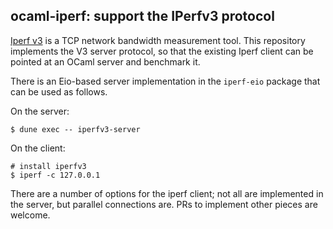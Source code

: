 ## ocaml-iperf: support the IPerfv3 protocol

[Iperf v3](https://github.com/esnet/iperf) is a TCP network bandwidth
measurement tool.  This repository implements the V3 server protocol, so
that the existing Iperf client can be pointed at an OCaml server and
benchmark it.

There is an Eio-based server implementation in the `iperf-eio` package
that can be used as follows.

On the server:
```
$ dune exec -- iperfv3-server
```

On the client:
```
# install iperfv3
$ iperf -c 127.0.0.1
```

There are a number of options for the iperf client; not all are implemented
in the server, but parallel connections are.  PRs to implement other pieces
are welcome.

